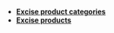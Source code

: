 - **[Excise product categories](https://docs.erp.net/tech/modules/financials/excise/definition/excise-product-categories.html)**
- **[Excise products](https://docs.erp.net/tech/modules/financials/excise/definition/excise-products.html)**
